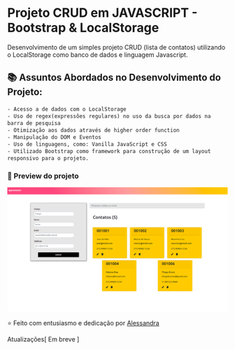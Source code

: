 # Projeto CRUD em JAVASCRIPT - Bootstrap & LocalStorage

Desenvolvimento de um simples projeto CRUD (lista de contatos) utilizando o LocalStorage como banco de dados e linguagem Javascript.


## :books: Assuntos Abordados no Desenvolvimento do Projeto:

    - Acesso a de dados com o LocalStorage
    - Uso de regex(expressões regulares) no uso da busca por dados na barra de pesquisa
    - Otimização aos dados através de higher order function 
    - Manipulação do DOM e Eventos
    - Uso de linguagens, como: Vanilla JavaScript e CSS
    - Utilizado Bootstrap como framework para construção de um layout responsivo para o projeto.


### :rocket: Preview do projeto

![](img/contatosapp.png)


:star: Feito com entusiasmo e dedicação por <a href=“https://www.linkedin.com/in/alessandradocouto/“>Alessandra</a> 

Atualizações[ Em breve ]